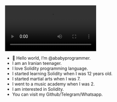 <video src="E:/Amirmahdi/Github/AI/My AI.mp4"></video>
- 👋 Hello world, I’m @ababyprogrammer.
- I am an Iranian teenager.
- I love Solidity programming language.
- I started learning Solidity when I was 12 years old.
- I started martial arts when I was 7.
- I went to a music academy when I was 2.
- I am interested in Solidity.
- You can visit my Github/Telegram/Whatsapp.
